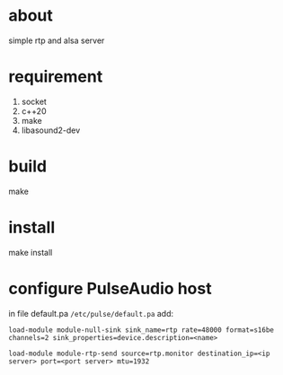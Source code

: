 # about

simple rtp and alsa server

# requirement

1. socket
3. c++20
4. make
5. libasound2-dev

# build

make

# install

make install

# configure PulseAudio host

in file default.pa `/etc/pulse/default.pa` add:

`
load-module module-null-sink sink_name=rtp rate=48000 format=s16be channels=2 sink_properties=device.description=<name>
`

`
load-module module-rtp-send source=rtp.monitor destination_ip=<ip server> port=<port server> mtu=1932
`
